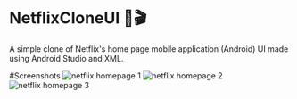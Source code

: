 ﻿# NetflixCloneUI 🍿🎬
A simple clone of Netflix's home page mobile application (Android) UI made using Android Studio and XML.

#Screenshots
![netflix homepage 1](https://github.com/Devanshu777/Netflix-UI-Clone/assets/92571427/5140a246-eae9-4d8b-a0c2-8c2a23ac52b1)
![netflix homepage 2](https://github.com/Devanshu777/Netflix-UI-Clone/assets/92571427/d52ac73f-7af0-4b4f-899b-aab772f0a375)
![netflix homepage 3](https://github.com/Devanshu777/Netflix-UI-Clone/assets/92571427/1f15fc10-6782-49c8-8dcb-1eee389d28a2)
